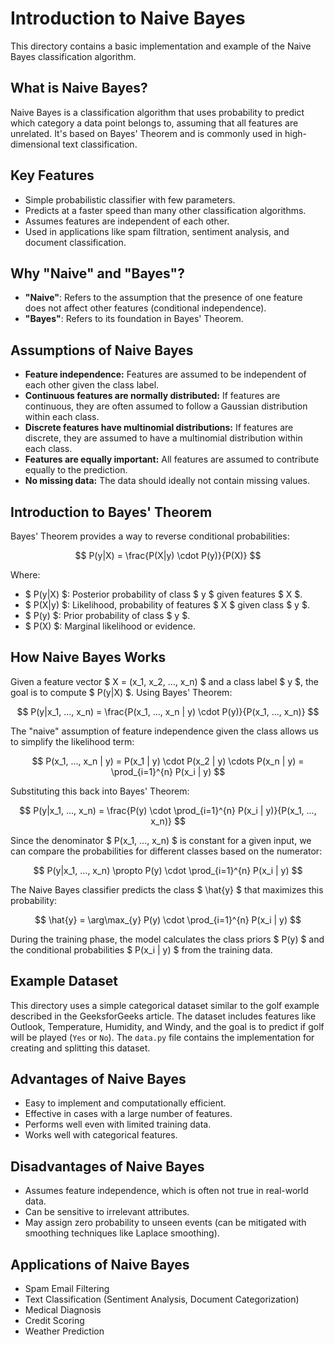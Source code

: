 # Introduction to Naive Bayes

This directory contains a basic implementation and example of the Naive Bayes classification algorithm.

## What is Naive Bayes?

Naive Bayes is a classification algorithm that uses probability to predict which category a data point belongs to, assuming that all features are unrelated. It's based on Bayes' Theorem and is commonly used in high-dimensional text classification.

## Key Features

*   Simple probabilistic classifier with few parameters.
*   Predicts at a faster speed than many other classification algorithms.
*   Assumes features are independent of each other.
*   Used in applications like spam filtration, sentiment analysis, and document classification.

## Why "Naive" and "Bayes"?

*   **"Naive"**: Refers to the assumption that the presence of one feature does not affect other features (conditional independence).
*   **"Bayes"**: Refers to its foundation in Bayes' Theorem.

## Assumptions of Naive Bayes

*   **Feature independence:** Features are assumed to be independent of each other given the class label.
*   **Continuous features are normally distributed:** If features are continuous, they are often assumed to follow a Gaussian distribution within each class.
*   **Discrete features have multinomial distributions:** If features are discrete, they are assumed to have a multinomial distribution within each class.
*   **Features are equally important:** All features are assumed to contribute equally to the prediction.
*   **No missing data:** The data should ideally not contain missing values.

## Introduction to Bayes' Theorem

Bayes' Theorem provides a way to reverse conditional probabilities:

$$ P(y|X) = \frac{P(X|y) \cdot P(y)}{P(X)} $$

Where:
*   $ P(y|X) $: Posterior probability of class $ y $ given features $ X $.
*   $ P(X|y) $: Likelihood, probability of features $ X $ given class $ y $.
*   $ P(y) $: Prior probability of class $ y $.
*   $ P(X) $: Marginal likelihood or evidence.

## How Naive Bayes Works

Given a feature vector $ X = (x_1, x_2, ..., x_n) $ and a class label $ y $, the goal is to compute $ P(y|X) $. Using Bayes' Theorem:

$$ P(y|x_1, ..., x_n) = \frac{P(x_1, ..., x_n | y) \cdot P(y)}{P(x_1, ..., x_n)} $$

The "naive" assumption of feature independence given the class allows us to simplify the likelihood term:

$$ P(x_1, ..., x_n | y) = P(x_1 | y) \cdot P(x_2 | y) \cdots P(x_n | y) = \prod_{i=1}^{n} P(x_i | y) $$

Substituting this back into Bayes' Theorem:

$$ P(y|x_1, ..., x_n) = \frac{P(y) \cdot \prod_{i=1}^{n} P(x_i | y)}{P(x_1, ..., x_n)} $$

Since the denominator $ P(x_1, ..., x_n) $ is constant for a given input, we can compare the probabilities for different classes based on the numerator:

$$ P(y|x_1, ..., x_n) \propto P(y) \cdot \prod_{i=1}^{n} P(x_i | y) $$

The Naive Bayes classifier predicts the class $ \hat{y} $ that maximizes this probability:

$$ \hat{y} = \arg\max_{y} P(y) \cdot \prod_{i=1}^{n} P(x_i | y) $$

During the training phase, the model calculates the class priors $ P(y) $ and the conditional probabilities $ P(x_i | y) $ from the training data.

## Example Dataset

This directory uses a simple categorical dataset similar to the golf example described in the GeeksforGeeks article. The dataset includes features like Outlook, Temperature, Humidity, and Windy, and the goal is to predict if golf will be played (`Yes` or `No`). The `data.py` file contains the implementation for creating and splitting this dataset.

## Advantages of Naive Bayes

*   Easy to implement and computationally efficient.
*   Effective in cases with a large number of features.
*   Performs well even with limited training data.
*   Works well with categorical features.

## Disadvantages of Naive Bayes

*   Assumes feature independence, which is often not true in real-world data.
*   Can be sensitive to irrelevant attributes.
*   May assign zero probability to unseen events (can be mitigated with smoothing techniques like Laplace smoothing).

## Applications of Naive Bayes

*   Spam Email Filtering
*   Text Classification (Sentiment Analysis, Document Categorization)
*   Medical Diagnosis
*   Credit Scoring
*   Weather Prediction

